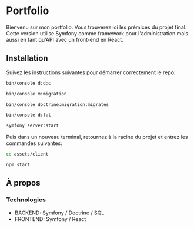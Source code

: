 # Portfolio

Bienvenu sur mon portfolio. Vous trouverez ici les prémices du projet final. Cette version utilise Symfony comme framework pour l'administration mais aussi en tant qu'API avec un front-end en React.

## Installation

Suivez les instructions suivantes pour démarrer correctement le repo: 

```bash
bin/console d:d:c
```
```bash
bin/console m:migration
```
```bash
bin/console doctrine:migration:migrates
```
```bash
bin/console d:f:l
```
```bash
symfony server:start
```

Puis dans un nouveau terminal, retournez à la racine du projet et entrez les commandes suivantes:

```bash
cd assets/client
```
```bash
npm start
```

## À propos
### Technologies
- BACKEND: Symfony / Doctrine / SQL
- FRONTEND: Symfony / React